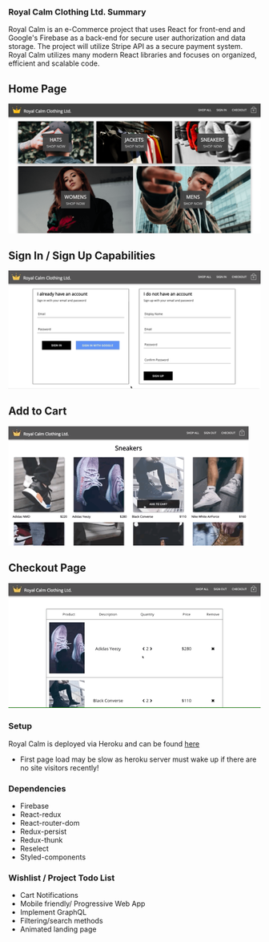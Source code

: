 ### Royal Calm Clothing Ltd. Summary

Royal Calm is an e-Commerce project that uses React for front-end and Google's Firebase as a back-end for secure user authorization and data storage. The project will utilize Stripe API as a secure payment system. Royal Calm utilizes many modern React libraries and focuses on organized, efficient and scalable code. 

## Home Page
![Royal Calm Home Page](/src/assets/GitHub/royal-calm-homepage.png)

## Sign In / Sign Up Capabilities
![Royal Calm Sign In / Sign Up Page](src/assets/GitHub/royal-calm-google-sign-in.gif)

## Add to Cart
![Royal Calm Add To Cart Example](src/assets/GitHub/royal-calm-add-to-cart.gif)

## Checkout Page
![Royal Calm Add To Cart Example](src/assets/GitHub/royal-calm-checkout.gif)

### Setup

Royal Calm is deployed via Heroku and can be found [here](https://royal-calm.herokuapp.com/)

- First page load may be slow as heroku server must wake up if there are no site visitors recently!

### Dependencies

- Firebase
- React-redux
- React-router-dom
- Redux-persist
- Redux-thunk
- Reselect
- Styled-components


### Wishlist / Project Todo List
- Cart Notifications
- Mobile friendly/ Progressive Web App
- Implement GraphQL
- Filtering/search methods
- Animated landing page

